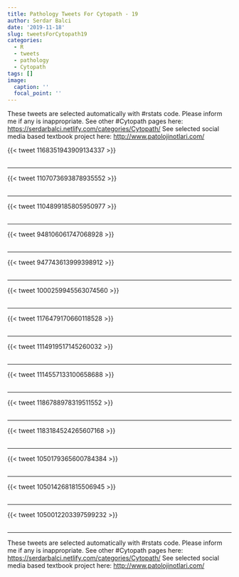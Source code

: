 ```yaml
---
title: Pathology Tweets For Cytopath - 19
author: Serdar Balci
date: '2019-11-18'
slug: tweetsForCytopath19
categories:
  - R
  - tweets
  - pathology
  - Cytopath
tags: []
image:
  caption: ''
  focal_point: ''
---
```



These tweets are selected automatically with #rstats code. Please inform me if any is inappropriate.
See other #Cytopath pages here: https://serdarbalci.netlify.com/categories/Cytopath/ 
See selected social media based textbook project here: http://www.patolojinotlari.com/

{{< tweet 1168351943909134337 >}}
<br>
<br>
<hr>
{{< tweet 1107073693878935552 >}}
<br>
<br>
<hr>
{{< tweet 1104899185805950977 >}}
<br>
<br>
<hr>
{{< tweet 948106061747068928 >}}
<br>
<br>
<hr>
{{< tweet 947743613999398912 >}}
<br>
<br>
<hr>
{{< tweet 1000259945563074560 >}}
<br>
<br>
<hr>
{{< tweet 1176479170660118528 >}}
<br>
<br>
<hr>
{{< tweet 1114919517145260032 >}}
<br>
<br>
<hr>
{{< tweet 1114557133100658688 >}}
<br>
<br>
<hr>
{{< tweet 1186788978319511552 >}}
<br>
<br>
<hr>
{{< tweet 1183184524265607168 >}}
<br>
<br>
<hr>
{{< tweet 1050179365600784384 >}}
<br>
<br>
<hr>
{{< tweet 1050142681815506945 >}}
<br>
<br>
<hr>
{{< tweet 1050012203397599232 >}}
<br>
<br>
<hr>


These tweets are selected automatically with #rstats code. Please inform me if any is inappropriate.
See other #Cytopath pages here: https://serdarbalci.netlify.com/categories/Cytopath/ 
See selected social media based textbook project here: http://www.patolojinotlari.com/
